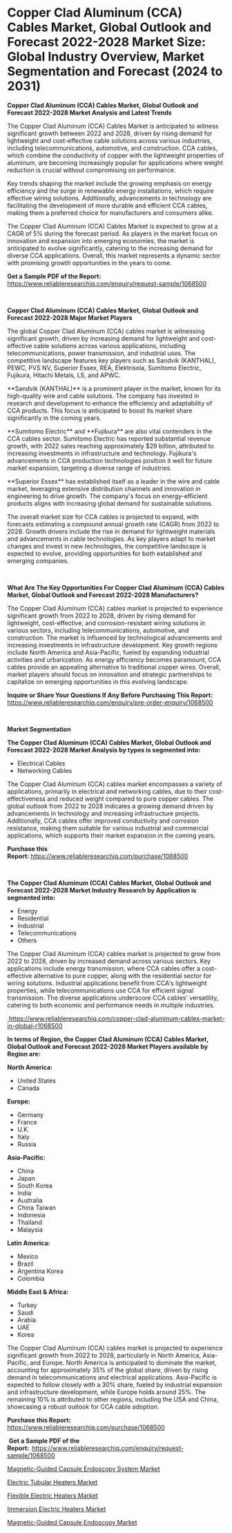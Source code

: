 <p><h1>Copper Clad Aluminum (CCA) Cables Market, Global Outlook and Forecast 2022-2028 Market Size: Global Industry Overview, Market Segmentation and Forecast (2024 to 2031)</h1></p><p><strong>Copper Clad Aluminum (CCA) Cables Market, Global Outlook and Forecast 2022-2028 Market Analysis and Latest Trends</strong></p>
<p><p>The Copper Clad Aluminum (CCA) Cables Market is anticipated to witness significant growth between 2022 and 2028, driven by rising demand for lightweight and cost-effective cable solutions across various industries, including telecommunications, automotive, and construction. CCA cables, which combine the conductivity of copper with the lightweight properties of aluminum, are becoming increasingly popular for applications where weight reduction is crucial without compromising on performance. </p><p>Key trends shaping the market include the growing emphasis on energy efficiency and the surge in renewable energy installations, which require effective wiring solutions. Additionally, advancements in technology are facilitating the development of more durable and efficient CCA cables, making them a preferred choice for manufacturers and consumers alike.</p><p>The Copper Clad Aluminum (CCA) Cables Market is expected to grow at a CAGR of 5% during the forecast period. As players in the market focus on innovation and expansion into emerging economies, the market is anticipated to evolve significantly, catering to the increasing demand for diverse CCA applications. Overall, this market represents a dynamic sector with promising growth opportunities in the years to come.</p></p>
<p><strong>Get a Sample PDF of the Report:&nbsp;</strong> <a href="https://www.reliableresearchiq.com/enquiry/request-sample/1068500?utm_campaign=1123&utm_medium=2&utm_source=Github&utm_content=ia&utm_term=03122024&utm_id=copper-clad-aluminum-cca-cables-market-global-outlook-and-forecast-2022-2028">https://www.reliableresearchiq.com/enquiry/request-sample/1068500</a></p>
<p>&nbsp;</p>
<p><strong>Copper Clad Aluminum (CCA) Cables Market, Global Outlook and Forecast 2022-2028 Major Market Players</strong></p>
<p><p>The global Copper Clad Aluminum (CCA) cables market is witnessing significant growth, driven by increasing demand for lightweight and cost-effective cable solutions across various applications, including telecommunications, power transmission, and industrial uses. The competitive landscape features key players such as Sandvik (KANTHAL), PEWC, PVS NV, Superior Essex, REA, Elektrisola, Sumitomo Electric, Fujikura, Hitachi Metals, LS, and APWC.</p><p>**Sandvik (KANTHAL)** is a prominent player in the market, known for its high-quality wire and cable solutions. The company has invested in research and development to enhance the efficiency and adaptability of CCA products. This focus is anticipated to boost its market share significantly in the coming years.</p><p>**Sumitomo Electric** and **Fujikura** are also vital contenders in the CCA cables sector. Sumitomo Electric has reported substantial revenue growth, with 2022 sales reaching approximately $29 billion, attributed to increasing investments in infrastructure and technology. Fujikura's advancements in CCA production technologies position it well for future market expansion, targeting a diverse range of industries.</p><p>**Superior Essex** has established itself as a leader in the wire and cable market, leveraging extensive distribution channels and innovation in engineering to drive growth. The company's focus on energy-efficient products aligns with increasing global demand for sustainable solutions.</p><p>The overall market size for CCA cables is projected to expand, with forecasts estimating a compound annual growth rate (CAGR) from 2022 to 2028. Growth drivers include the rise in demand for lightweight materials and advancements in cable technologies. As key players adapt to market changes and invest in new technologies, the competitive landscape is expected to evolve, providing opportunities for both established and emerging companies.</p></p>
<p>&nbsp;</p>
<p><strong>What Are The Key Opportunities For Copper Clad Aluminum (CCA) Cables Market, Global Outlook and Forecast 2022-2028 Manufacturers?</strong></p>
<p><p>The Copper Clad Aluminum (CCA) cables market is projected to experience significant growth from 2022 to 2028, driven by rising demand for lightweight, cost-effective, and corrosion-resistant wiring solutions in various sectors, including telecommunications, automotive, and construction. The market is influenced by technological advancements and increasing investments in infrastructure development. Key growth regions include North America and Asia-Pacific, fueled by expanding industrial activities and urbanization. As energy efficiency becomes paramount, CCA cables provide an appealing alternative to traditional copper wires. Overall, market players should focus on innovation and strategic partnerships to capitalize on emerging opportunities in this evolving landscape.</p></p>
<p><strong>Inquire or Share Your Questions If Any Before Purchasing This Report:</strong> <a href="https://www.reliableresearchiq.com/enquiry/pre-order-enquiry/1068500?utm_campaign=1123&utm_medium=2&utm_source=Github&utm_content=ia&utm_term=03122024&utm_id=copper-clad-aluminum-cca-cables-market-global-outlook-and-forecast-2022-2028">https://www.reliableresearchiq.com/enquiry/pre-order-enquiry/1068500</a></p>
<p>&nbsp;</p>
<p><strong>Market Segmentation</strong></p>
<p><strong>The Copper Clad Aluminum (CCA) Cables Market, Global Outlook and Forecast 2022-2028 Market Analysis by types is segmented into:</strong></p>
<p><ul><li>Electrical Cables</li><li>Networking Cables</li></ul></p>
<p><p>The Copper Clad Aluminum (CCA) cables market encompasses a variety of applications, primarily in electrical and networking cables, due to their cost-effectiveness and reduced weight compared to pure copper cables. The global outlook from 2022 to 2028 indicates a growing demand driven by advancements in technology and increasing infrastructure projects. Additionally, CCA cables offer improved conductivity and corrosion resistance, making them suitable for various industrial and commercial applications, which supports their market expansion in the coming years.</p></p>
<p><strong>Purchase this Report:&nbsp;</strong><a href="https://www.reliableresearchiq.com/purchase/1068500?utm_campaign=1123&utm_medium=2&utm_source=Github&utm_content=ia&utm_term=03122024&utm_id=copper-clad-aluminum-cca-cables-market-global-outlook-and-forecast-2022-2028">https://www.reliableresearchiq.com/purchase/1068500</a></p>
<p>&nbsp;</p>
<p><strong>The Copper Clad Aluminum (CCA) Cables Market, Global Outlook and Forecast 2022-2028 Market Industry Research by Application is segmented into:</strong></p>
<p><ul><li>Energy</li><li>Residential</li><li>Industrial</li><li>Telecommunications</li><li>Others</li></ul></p>
<p><p>The Copper Clad Aluminum (CCA) cables market is projected to grow from 2022 to 2028, driven by increased demand across various sectors. Key applications include energy transmission, where CCA cables offer a cost-effective alternative to pure copper, along with the residential sector for wiring solutions. Industrial applications benefit from CCA's lightweight properties, while telecommunications use CCA for efficient signal transmission. The diverse applications underscore CCA cables' versatility, catering to both economic and performance needs in multiple industries.</p></p>
<p><a href="https://www.reliableresearchiq.com/copper-clad-aluminum-cables-market-in-global-r1068500?utm_campaign=1123&utm_medium=2&utm_source=Github&utm_content=ia&utm_term=03122024&utm_id=copper-clad-aluminum-cca-cables-market-global-outlook-and-forecast-2022-2028">&nbsp;https://www.reliableresearchiq.com/copper-clad-aluminum-cables-market-in-global-r1068500</a></p>
<p><strong>In terms of Region, the Copper Clad Aluminum (CCA) Cables Market, Global Outlook and Forecast 2022-2028 Market Players available by Region are:</strong></p>
<p>
    <p> <strong> North America: </strong>
        <ul>
            <li>United States</li>
            <li>Canada</li>
        </ul>
        </p> 
    <p> <strong> Europe: </strong>
        <ul>
            <li>Germany</li>
            <li>France</li>
            <li>U.K.</li>
            <li>Italy</li>
            <li>Russia</li>
        </ul>
        </p> 
    <p> <strong> Asia-Pacific: </strong>
        <ul>
            <li>China</li>
            <li>Japan</li>
            <li>South Korea</li>
            <li>India</li>
            <li>Australia</li>
            <li>China Taiwan</li>
            <li>Indonesia</li>
            <li>Thailand</li>
            <li>Malaysia</li>
        </ul>
        </p> 
    <p> <strong> Latin America: </strong>
        <ul>
            <li>Mexico</li>
            <li>Brazil</li>
            <li>Argentina Korea</li>
            <li>Colombia</li>
        </ul>
        </p> 
    <p> <strong> Middle East & Africa: </strong>
        <ul>
            <li>Turkey</li>
            <li>Saudi</li>
            <li>Arabia</li>
            <li>UAE</li>
            <li>Korea</li>
        </ul>
    </p>
    </p>
<p><p>The Copper Clad Aluminum (CCA) cables market is projected to experience significant growth from 2022 to 2028, particularly in North America, Asia-Pacific, and Europe. North America is anticipated to dominate the market, accounting for approximately 35% of the global share, driven by rising demand in telecommunications and electrical applications. Asia-Pacific is expected to follow closely with a 30% share, fueled by industrial expansion and infrastructure development, while Europe holds around 25%. The remaining 10% is attributed to other regions, including the USA and China, showcasing a robust outlook for CCA cable adoption.</p></p>
<p><strong>Purchase this Report: </strong><a href="https://www.reliableresearchiq.com/purchase/1068500?utm_campaign=1123&utm_medium=2&utm_source=Github&utm_content=ia&utm_term=03122024&utm_id=copper-clad-aluminum-cca-cables-market-global-outlook-and-forecast-2022-2028">https://www.reliableresearchiq.com/purchase/1068500</a></p>
<p>&nbsp;<strong>Get a Sample PDF of the Report:&nbsp;&nbsp;</strong><a href="https://www.reliableresearchiq.com/enquiry/request-sample/1068500?utm_campaign=1123&utm_medium=2&utm_source=Github&utm_content=ia&utm_term=03122024&utm_id=copper-clad-aluminum-cca-cables-market-global-outlook-and-forecast-2022-2028">https://www.reliableresearchiq.com/enquiry/request-sample/1068500</a></p>
<p><strong></strong></p>
<p><p><a href="https://issuu.com/reportprime-2/docs/magnetic-guided-capsule-endoscopy-system-market-si?utm_campaign=1123&utm_medium=2&utm_source=Github&utm_content=ia&utm_term=03122024&utm_id=copper-clad-aluminum-cca-cables-market-global-outlook-and-forecast-2022-2028">Magnetic-Guided Capsule Endoscopy System Market</a></p><p><a href="https://www.linkedin.com/pulse/electric-tubular-heaters-market-trend-analysis-forecasts-rapid-xvebc?utm_campaign=1123&utm_medium=2&utm_source=Github&utm_content=ia&utm_term=03122024&utm_id=copper-clad-aluminum-cca-cables-market-global-outlook-and-forecast-2022-2028">Electric Tubular Heaters Market</a></p><p><a href="https://www.linkedin.com/pulse/flexible-electric-heaters-market-growth-projections-2024-2031-5h5vc?utm_campaign=1123&utm_medium=2&utm_source=Github&utm_content=ia&utm_term=03122024&utm_id=copper-clad-aluminum-cca-cables-market-global-outlook-and-forecast-2022-2028">Flexible Electric Heaters Market</a></p><p><a href="https://www.linkedin.com/pulse/analyzing-immersion-electric-heaters-market-expected-cagr-qd8nc?utm_campaign=1123&utm_medium=2&utm_source=Github&utm_content=ia&utm_term=03122024&utm_id=copper-clad-aluminum-cca-cables-market-global-outlook-and-forecast-2022-2028">Immersion Electric Heaters Market</a></p><p><a href="https://issuu.com/reportprime-2/docs/magnetic-guided-capsule-endoscopy-market-size-2030?utm_campaign=1123&utm_medium=2&utm_source=Github&utm_content=ia&utm_term=03122024&utm_id=copper-clad-aluminum-cca-cables-market-global-outlook-and-forecast-2022-2028">Magnetic-Guided Capsule Endoscopy Market</a></p></p>
